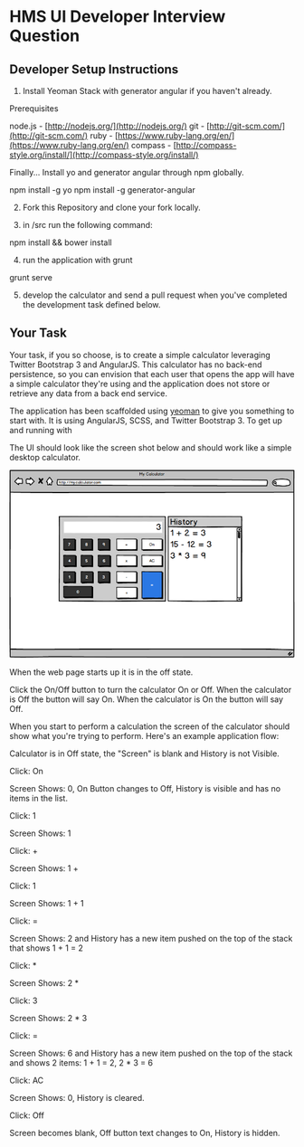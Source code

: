 # HMS UI Developer Interview Question

## Developer Setup Instructions

1. Install Yeoman Stack with generator angular if you haven't already.

Prerequisites

node.js - [http://nodejs.org/](http://nodejs.org/)
git - [http://git-scm.com/](http://git-scm.com/)
ruby - [https://www.ruby-lang.org/en/](https://www.ruby-lang.org/en/)
compass - [http://compass-style.org/install/](http://compass-style.org/install/)

Finally... Install yo and generator angular through npm globally.

npm install -g yo
npm install -g generator-angular

2. Fork this Repository and clone your fork locally.

3. in /src run the following command:

npm install && bower install

4. run the application with grunt

grunt serve

5. develop the calculator and send a pull request when you've completed the development task defined below.

## Your Task

Your task, if you so choose, is to create a simple calculator leveraging Twitter Bootstrap 3 and AngularJS. This calculator has no back-end persistence, so you can envision that each user that opens the app will have a simple calculator they're using and the application does not store or retrieve any data from a back end service.

The application has been scaffolded using [yeoman](http://yeoman.io/) to give you something to start with. It is using AngularJS, SCSS, and Twitter Bootstrap 3. To get up and running with 

The UI should look like the screen shot below and should work like a simple desktop calculator.

![Image](https://raw.githubusercontent.com/DeanPoulin/angular-calculator/master/mockup.png)

When the web page starts up it is in the off state.

Click the On/Off button to turn the calculator On or Off. When the calculator is Off the button will say On. When the calculator is On the button will say Off.

When you start to perform a calculation the screen of the calculator should show what you're trying to perform. Here's an example application flow:

Calculator is in Off state, the "Screen" is blank and History is not Visible.

Click: On

Screen Shows: 0, On Button changes to Off, History is visible and has no items in the list.

Click: 1

Screen Shows: 1

Click: +

Screen Shows: 1 +

Click: 1

Screen Shows: 1 + 1

Click: =

Screen Shows: 2 and History has a new item pushed on the top of the stack that shows 1 + 1 = 2

Click: *

Screen Shows: 2 * 

Click: 3

Screen Shows: 2 * 3

Click: =

Screen Shows: 6 and History has a new item pushed on the top of the stack and shows 2 items: 1 + 1 = 2, 2 * 3 = 6

Click: AC

Screen Shows: 0, History is cleared.

Click: Off

Screen becomes blank, Off button text changes to On, History is hidden.



